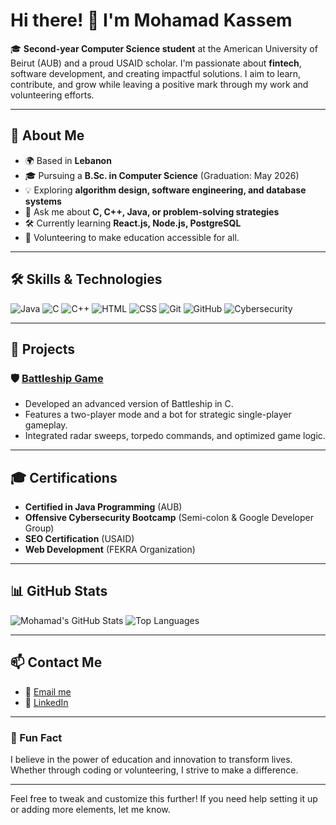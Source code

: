 # Hi there! 👋 I'm Mohamad Kassem

🎓 **Second-year Computer Science student** at the American University of Beirut (AUB) and a proud USAID scholar. I'm passionate about **fintech**, software development, and creating impactful solutions. I aim to learn, contribute, and grow while leaving a positive mark through my work and volunteering efforts.

---

## 🚀 About Me
- 🌍 Based in **Lebanon**
- 🎓 Pursuing a **B.Sc. in Computer Science** (Graduation: May 2026)
- 💡 Exploring **algorithm design, software engineering, and database systems**
- 💬 Ask me about **C, C++, Java, or problem-solving strategies**
- 🛠️ Currently learning **React.js, Node.js, PostgreSQL**
- 🌱 Volunteering to make education accessible for all.

---

## 🛠️ Skills & Technologies
![Java](https://img.shields.io/badge/Code-Java-blue)
![C](https://img.shields.io/badge/Code-C-orange)
![C++](https://img.shields.io/badge/Code-C%2B%2B-green)
![HTML](https://img.shields.io/badge/Markup-HTML-red)
![CSS](https://img.shields.io/badge/Style-CSS-yellow)
![Git](https://img.shields.io/badge/VersionControl-Git-informational)
![GitHub](https://img.shields.io/badge/Platform-GitHub-lightgrey)
![Cybersecurity](https://img.shields.io/badge/Skills-Cybersecurity-critical)

---

## 🌟 Projects
### 🛡️ [Battleship Game](https://github.com/mmk119/BattleShip-Innovative-Coders)
- Developed an advanced version of Battleship in C.
- Features a two-player mode and a bot for strategic single-player gameplay.
- Integrated radar sweeps, torpedo commands, and optimized game logic.

---

## 🎓 Certifications
- **Certified in Java Programming** (AUB)
- **Offensive Cybersecurity Bootcamp** (Semi-colon & Google Developer Group)
- **SEO Certification** (USAID)
- **Web Development** (FEKRA Organization)
---

## 📊 GitHub Stats
![Mohamad's GitHub Stats](https://github-readme-stats.vercel.app/api?username=mmk119&show_icons=true&theme=radical)
![Top Languages](https://github-readme-stats.vercel.app/api/top-langs/?username=mmk119&layout=compact&theme=radical)

---

## 📫 Contact Me
- 📧 [Email me](mailto:mohammad15kassem@gmail.com)
- 💼 [LinkedIn](https://www.linkedin.com/in/mohammad-kassem-74a2241a5)

---

### 🌈 Fun Fact
I believe in the power of education and innovation to transform lives. Whether through coding or volunteering, I strive to make a difference.

---

Feel free to tweak and customize this further! If you need help setting it up or adding more elements, let me know.
